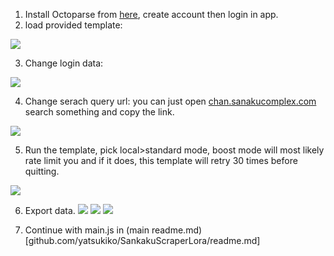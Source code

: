 1. Install Octoparse from [here](), create account then login in app.
2. load provided template:

![](https://i.yatsukiko.me/XoCI8/SIHelide31.png/raw)

3. Change login data:

![](https://i.yatsukiko.me/XoCI8/GohUsicI76.png/raw)

4. Change serach query url:
you can just open [chan.sanakucomplex.com](https://chan.sankakucomplex.com) search something and copy the link.

![](https://i.yatsukiko.me/XoCI8/bAkONUMo20.png/raw)

5. Run the template, pick local>standard mode, boost mode will most likely rate limit you and if it does, this template will retry 30 times before quitting.

![](https://i.yatsukiko.me/XoCI8/lumuFoLU94.png/raw)

6. Export data.
![](https://i.yatsukiko.me/XoCI8/BEMObunu43.png/raw)
![](https://i.yatsukiko.me/XoCI8/BIQeHeDu49.png/raw)
![](https://i.yatsukiko.me/XoCI8/jAdINaga07.png/raw)

7. Continue with main.js in (main readme.md)[github.com/yatsukiko/SankakuScraperLora/readme.md]